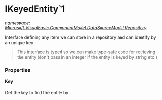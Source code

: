 ﻿# IKeyedEntity`1
_namespace: <a href="#" onClick="load('/docs/Microsoft.VisualBasic.ComponentModel.DataSourceModel.Repository/index.md')">Microsoft.VisualBasic.ComponentModel.DataSourceModel.Repository</a>_

Interface defining any item we can store in a repository and can identify by
 an unique key

> 
>  This interface is typed so we can make type-safe code for retrieving the entity
>  (don't pass in an integer if the entity is keyed by string etc.)
>  



### Properties

#### Key
Get the key to find the entity by

